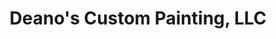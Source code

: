 ---
title: "Deano's Custom Painting, LLC"
url: /tempe/deanos-custom-painting-llc/
shop: car repair
---